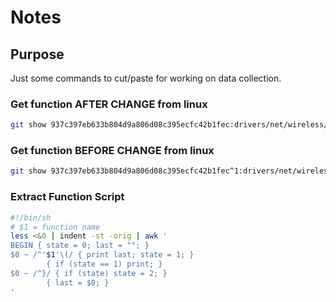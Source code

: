 # Notes

## Purpose

Just some commands to cut/paste for working on data collection.

### Get function AFTER CHANGE from linux
```bash
git show 937c397eb633b804d9a806d08c395ecfc42b1fec:drivers/net/wireless/iwlwifi/iwl3945-base.c | ./extract.sh iwl3945_dump_nic_event_log &> /nobackup/jjhenkel/workspace/code-vectors-artifact/reproduce/rq4/3-bad.c
```

### Get function BEFORE CHANGE from linux
```bash
git show 937c397eb633b804d9a806d08c395ecfc42b1fec^1:drivers/net/wireless/iwlwifi/iwl3945-base.c | ./extract.sh iwl3945_dump_nic_event_log &> /nobackup/jjhenkel/workspace/code-vectors-artifact/reproduce/rq4/3-bad.c
```

### Extract Function Script
```bash
#!/bin/sh
# $1 = function name
less <&0 | indent -st -orig | awk '
BEGIN { state = 0; last = ""; }
$0 ~ /^'$1'\(/ { print last; state = 1; }
        { if (state == 1) print; }
$0 ~ /^}/ { if (state) state = 2; }
        { last = $0; }
'
```